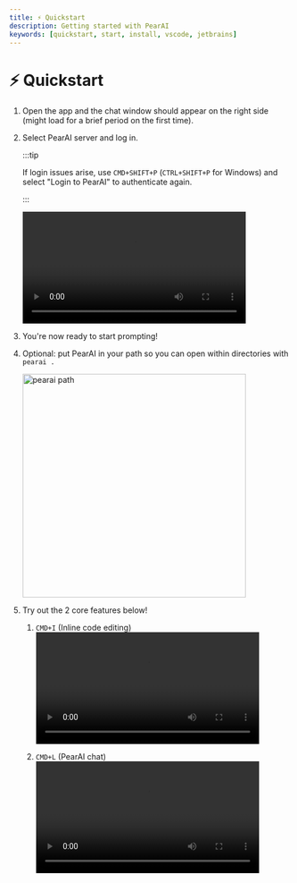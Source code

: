 ```yaml
---
title: ⚡️ Quickstart
description: Getting started with PearAI
keywords: [quickstart, start, install, vscode, jetbrains]
---
```


# ⚡️ Quickstart

1. Open the app and the chat window should appear on the right side (might load for a brief period on the first time).

2. Select PearAI server and log in.

   :::tip

   If login issues arise, use `CMD+SHIFT+P` (`CTRL+SHIFT+P` for Windows) and select "Login to PearAI" to authenticate again.

   :::

   <video width="400" controls>
      <source src="/docs/videos/pearai-onboard-login.webm" type="video/webm" />
      Your browser does not support the video tag.
   </video>

3. You're now ready to start prompting!

4. Optional: put PearAI in your path so you can open within directories with `pearai .`

   <img src="docs/img/pearai-path-dark.webp" alt="pearai path" width="400"/>

5. Try out the 2 core features below!

   1. `CMD+I` (Inline code editing)
      <video width="400" controls>
         <source src="/docs/videos/cmd+i-documentation.webm" type="video/webm" />
         Your browser does not support the video tag.
      </video>

   2. `CMD+L` (PearAI chat)
      <video width="400" controls>
         <source src="docs/videos/cmd+l-documentation.webm" type="video/webm" />
         Your browser does not support the video tag.
      </video>
